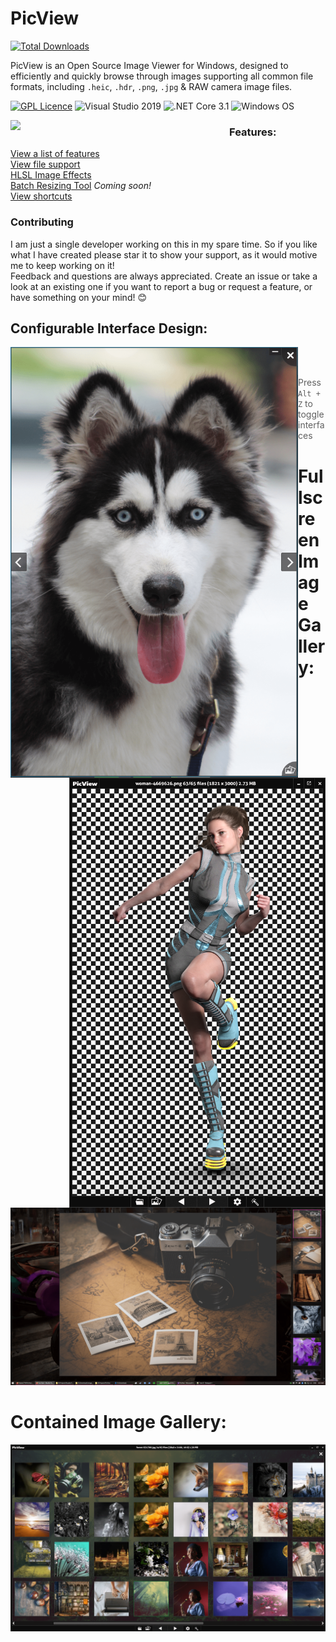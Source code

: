 # PicView
[![Total Downloads](https://img.shields.io/github/downloads/Ruben2776/PicView/total?color=%23007ACC&label=downloads&style=for-the-badge)](https://github.com/Ruben2776/PicView/releases)

PicView is an Open Source Image Viewer for Windows, designed to efficiently and quickly browse through images supporting all common file formats, including `.heic`, `.hdr`, `.png`, `.jpg` & RAW camera image files. 
 
 [![GPL Licence](https://img.shields.io/badge/license-GPLv3-orange.svg?maxAge=3600)](https://github.com/Ruben2776/PicView/blob/master/LICENSE.txt)
![Visual Studio 2019](https://img.shields.io/badge/IDE-Visual%20Studio%202019-964ad4.svg?maxAge=3600)
![.NET Core 3.1](https://img.shields.io/badge/.NET-Core%203.1-lightgrey.svg?maxAge=3600)
![Windows OS](https://img.shields.io/badge/OS-Windows%207+-00adef.svg?maxAge=3600)
 
<img src="/.github/Annotation%202020-06-06%20070000.png" align="left" width="350"/>

### Features:

[View a list of features](https://github.com/Ruben2776/PicView/wiki/Features)
<br>
[View file support](https://github.com/Ruben2776/PicView/wiki/File-support)
<br>
[HLSL Image Effects](https://github.com/Ruben2776/PicView/wiki/HLSL-Image-Effects)
<br>
[Batch Resizing Tool](https://github.com/Ruben2776/PicView/wiki/Batch-Resizing-Tool) _Coming soon!_
<br>
[View shortcuts](https://github.com/Ruben2776/PicView/wiki/Keyboard-and-mouse-shortcuts)


### Contributing
I am just a single developer working on this in my spare time. So if you like what I have created please star it to show your support, as it would motive me to keep working on it! <br>
Feedback and questions are always appreciated. Create an issue or take a look at an existing one if you want to report a bug or request a feature, or have something on your mind! 😊

## Configurable Interface Design:
<img src="/.github/Screenshot%20(29)-min.png" align="left" width="460"/>
<img src="/.github/Annotation%202020-06-09%20102711.png" align="right" width="410"/>
<br/><br/>

> Press `Alt + Z` to toggle interfaces

# Fullscreen Image Gallery:
![Minimal Interface Design](/.github/Screenshot%20(30)-min.png)

# Contained Image Gallery:
![Minimal Interface Design](/.github/Annotation%202020-06-06%20070001-min.png)



